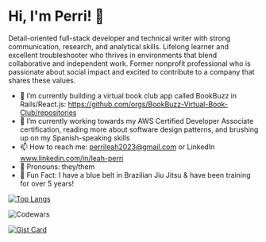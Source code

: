 # Hi, I'm Perri! 👋

Detail-oriented full-stack developer and technical writer with strong communication, research, and analytical skills. Lifelong learner and excellent troubleshooter who thrives in environments that blend collaborative and independent work. Former nonprofit professional who is passionate about social impact and excited to contribute to a company that shares these values.

- 🔭 I’m currently building a virtual book club app called BookBuzz in Rails/React.js: https://github.com/orgs/BookBuzz-Virtual-Book-Club/repositories
- 🌱 I’m currently working towards my AWS Certified Developer Associate certification, reading more about software design patterns, and brushing up on my Spanish-speaking skills
- 📫 How to reach me: perrileah2023@gmail.com or LinkedIn www.linkedin.com/in/leah-perri
- 💚 Pronouns: they/them
- 🥋 Fun Fact: I have a blue belt in Brazilian Jiu Jitsu & have been training for over 5 years!

[![Top Langs](https://github-readme-stats.vercel.app/api/top-langs/?username=perrileah&layout=donut&size_weight=0&count_weight=1)](https://github.com/perrileah/github-readme-stats)

![Codewars](https://github.r2v.ch/codewars?user=perrileah&top_languages=true)

[![Gist Card](https://github-readme-stats.vercel.app/api/gist?id=32a378ca7f939128a8abd827b75c2083&show_owner=true)](https://gist.github.com/perrileah/32a378ca7f939128a8abd827b75c2083) 
